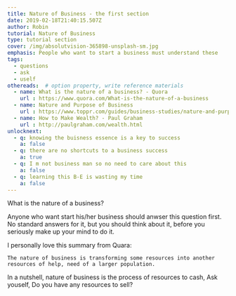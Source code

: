```yaml
---
title: Nature of Business - the first section
date: 2019-02-18T21:40:15.507Z
author: Robin
tutorial: Nature of Business
type: tutorial section
cover: /img/absolutvision-365898-unsplash-sm.jpg
emphasis: People who want to start a business must understand these
tags: 
  - questions
  - ask
  - uself
othereads:  # option property, write reference materials
  - name: What is the nature of a business? - Quora
    url : https://www.quora.com/What-is-the-nature-of-a-business
  - name: Nature and Purpose of Business
    url : https://www.toppr.com/guides/business-studies/nature-and-purpose-of-business/
  - name: How to Make Wealth? - Paul Graham
    url : http://paulgraham.com/wealth.html
unlocknext:
  - q: knowing the buisness essence is a key to success
    a: false
  - q: there are no shortcuts to a business success
    a: true
  - q: I m not business man so no need to care about this
    a: false
  - q: learning this B-E is wasting my time
    a: false
---
```


What is the nature of a business?

Anyone who want start his/her business should anwser this question first. No standard answers for it, but you should think about it, before you seriously make up your mind to do it.

I personally love this summary from Quara:

```
The nature of business is transforming some resources into another resources of help, need of a larger population.
```

In a nutshell, nature of business is the process of resources to cash, Ask youself, Do you have any resources to sell?


